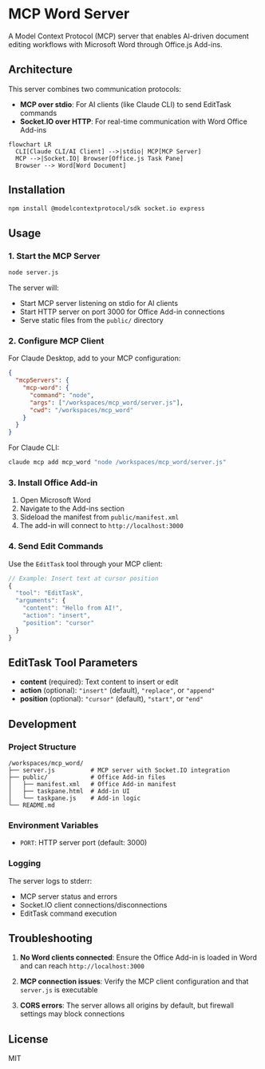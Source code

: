 # MCP Word Server

A Model Context Protocol (MCP) server that enables AI-driven document editing workflows with Microsoft Word through Office.js Add-ins.

## Architecture

This server combines two communication protocols:
- **MCP over stdio**: For AI clients (like Claude CLI) to send EditTask commands
- **Socket.IO over HTTP**: For real-time communication with Word Office Add-ins

```mermaid
flowchart LR
  CLI[Claude CLI/AI Client] -->|stdio| MCP[MCP Server]
  MCP -->|Socket.IO| Browser[Office.js Task Pane]
  Browser --> Word[Word Document]
```

## Installation

```bash
npm install @modelcontextprotocol/sdk socket.io express
```

## Usage

### 1. Start the MCP Server

```bash
node server.js
```

The server will:
- Start MCP server listening on stdio for AI clients
- Start HTTP server on port 3000 for Office Add-in connections
- Serve static files from the `public/` directory

### 2. Configure MCP Client

For Claude Desktop, add to your MCP configuration:

```json
{
  "mcpServers": {
    "mcp-word": {
      "command": "node",
      "args": ["/workspaces/mcp_word/server.js"],
      "cwd": "/workspaces/mcp_word"
    }
  }
}
```

For Claude CLI:
```bash
claude mcp add mcp_word "node /workspaces/mcp_word/server.js"
```

### 3. Install Office Add-in

1. Open Microsoft Word
2. Navigate to the Add-ins section
3. Sideload the manifest from `public/manifest.xml`
4. The add-in will connect to `http://localhost:3000`

### 4. Send Edit Commands

Use the `EditTask` tool through your MCP client:

```javascript
// Example: Insert text at cursor position
{
  "tool": "EditTask",
  "arguments": {
    "content": "Hello from AI!",
    "action": "insert",
    "position": "cursor"
  }
}
```

## EditTask Tool Parameters

- **content** (required): Text content to insert or edit
- **action** (optional): `"insert"` (default), `"replace"`, or `"append"`
- **position** (optional): `"cursor"` (default), `"start"`, or `"end"`

## Development

### Project Structure
```
/workspaces/mcp_word/
├── server.js          # MCP server with Socket.IO integration
├── public/            # Office Add-in files
│   ├── manifest.xml   # Office Add-in manifest
│   ├── taskpane.html  # Add-in UI
│   └── taskpane.js    # Add-in logic
└── README.md
```

### Environment Variables

- `PORT`: HTTP server port (default: 3000)

### Logging

The server logs to stderr:
- MCP server status and errors
- Socket.IO client connections/disconnections
- EditTask command execution

## Troubleshooting

1. **No Word clients connected**: Ensure the Office Add-in is loaded in Word and can reach `http://localhost:3000`

2. **MCP connection issues**: Verify the MCP client configuration and that `server.js` is executable

3. **CORS errors**: The server allows all origins by default, but firewall settings may block connections

## License

MIT
